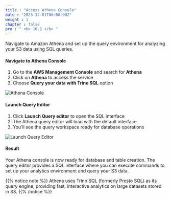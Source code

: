 ```yaml
---
title : "Access Athena Console"
date : "2023-12-01T00:00:00Z"
weight : 1
chapter : false
pre : " <b> 16.1 </b> "
---
```


Navigate to Amazon Athena and set up the query environment for analyzing your S3 data using SQL queries.

#### Navigate to Athena Console

1. Go to the **AWS Management Console** and search for **Athena**
2. Click on **Athena** to access the service
3. Choose **Query your data with Trino SQL** option

![Athena Console](/images/16/16-1.png?featherlight=false&width=90pc)

#### Launch Query Editor

1. Click **Launch Query editor** to open the SQL interface
2. The Athena query editor will load with the default interface
3. You'll see the query workspace ready for database operations

![Launch Query Editor](/images/16/16-2.png?featherlight=false&width=90pc)

#### Result

Your Athena console is now ready for database and table creation. The query editor provides a SQL interface where you can execute commands to set up your analytics environment and query your S3 data.

{{% notice note %}}
Athena uses Trino SQL (formerly Presto SQL) as its query engine, providing fast, interactive analytics on large datasets stored in S3.
{{% /notice %}}